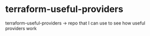 # terraform-useful-providers
terraform-useful-providers -> repo that I can use to see how useful providers work
